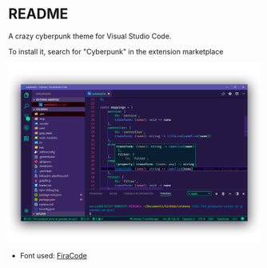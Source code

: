# README
A crazy cyberpunk theme for Visual Studio Code.

To install it, search for "Cyberpunk" in the extension marketplace

![Code Screenshot](/assets/screenshot.png?raw=true "Code Screenshot")

- Font used: [FiraCode](https://github.com/tonsky/FiraCode)
